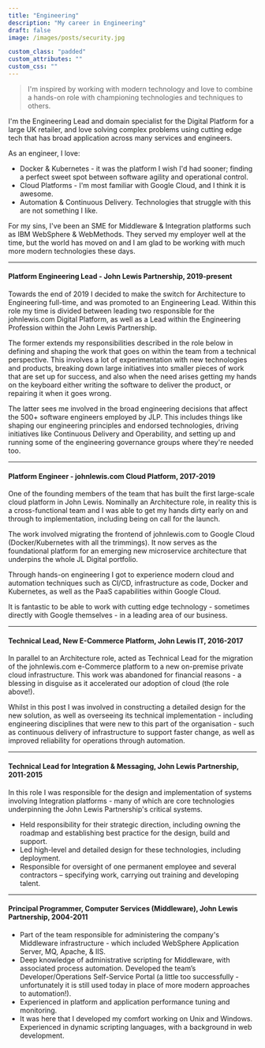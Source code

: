 ```yaml
---
title: "Engineering"
description: "My career in Engineering"
draft: false
image: /images/posts/security.jpg

custom_class: "padded" 
custom_attributes: "" 
custom_css: ""
---
```


> I'm inspired by working with modern technology and love to combine a hands-on role with championing technologies and techniques to others.

I'm the Engineering Lead and domain specialist for the Digital Platform for a large UK retailer, and love solving complex problems using cutting edge tech that has broad application across many services and engineers.

As an engineer, I love:

- Docker & Kubernetes - it was the platform I wish I'd had sooner; finding a perfect sweet spot between software agility and operational control.
- Cloud Platforms - I'm most familiar with Google Cloud, and I think it is awesome.
- Automation & Continuous Delivery. Technologies that struggle with this are not something I like.

For my sins, I've been an SME for Middleware & Integration platforms such as IBM WebSphere & WebMethods. They served my employer well at the time, but the world has moved on and I am glad to be working with much more modern technologies these days.

---

#### Platform Engineering Lead - John Lewis Partnership, 2019-present

Towards the end of 2019 I decided to make the switch for Architecture to Engineering full-time, and was promoted to an Engineering Lead. Within this role my time is divided between leading two responsible for the johnlewis.com Digital Platform, as well as a Lead within the Engineering Profession within the John Lewis Partnership.

The former extends my responsibilities described in the role below in defining and shaping the work that goes on within the team from a technical perspective. This involves a lot of experimentation with new technologies and products, breaking down large initiatives into smaller pieces of work that are set up for success, and also when the need arises getting my hands on the keyboard either writing the software to deliver the product, or repairing it when it goes wrong.

The latter sees me involved in the broad engineering decisions that affect the 500+ software engineers employed by JLP. This includes things like shaping our engineering principles and endorsed technologies, driving initiatives like Continuous Delivery and Operability, and setting up and running some of the engineering governance groups where they're needed too.

---

#### Platform Engineer - johnlewis.com Cloud Platform, 2017-2019

One of the founding members of the team that has built the first large-scale cloud platform in John Lewis. Nominally an Architecture role, in reality this is a cross-functional team and I was able to get my hands dirty early on and through to implementation, including being on call for the launch.

The work involved migrating the frontend of johnlewis.com to Google Cloud (Docker/Kubernetes with all the trimmings). It now serves as the foundational platform for an emerging new microservice architecture that underpins the whole JL Digital portfolio.

Through hands-on engineering I got to experience modern cloud and automation techniques such as CI/CD, infrastructure as code, Docker and Kubernetes, as well as the PaaS capabilities within Google Cloud.

It is fantastic to be able to work with cutting edge technology - sometimes directly with Google themselves - in a leading area of our business.

---

#### Technical Lead, New E-Commerce Platform, John Lewis IT, 2016-2017

In parallel to an Architecture role, acted as Technical Lead for the migration of the johnlewis.com e-Commerce platform to a new on-premise private cloud infrastructure. This work was abandoned for financial reasons - a blessing in disguise as it accelerated our adoption of cloud (the role above!).

Whilst in this post I was involved in constructing a detailed design for the new solution, as well as overseeing its technical implementation - including engineering disciplines that were new to this part of the organisation - such as continuous delivery of infrastructure to support faster change, as well as improved reliability for operations through automation.

---

#### Technical Lead for Integration & Messaging, John Lewis Partnership, 2011-2015

In this role I was responsible for the design and implementation of systems involving Integration platforms - many of which are core technologies underpinning the John Lewis Partnership's critical systems.

- Held responsibility for their strategic direction, including owning the roadmap and establishing best practice for the design, build and support.
- Led high-level and detailed design for these technologies, including deployment.
- Responsible for oversight of one permanent employee and several contractors – specifying work, carrying out training and developing talent.

---

#### Principal Programmer, Computer Services (Middleware), John Lewis Partnership, 2004-2011

- Part of the team responsible for administering the company's Middleware infrastructure - which included WebSphere Application Server, MQ, Apache, & IIS.
- Deep knowledge of administrative scripting for Middleware, with associated process automation. Developed the team’s Developer/Operations Self-Service Portal (a little too successfully - unfortunately it is still used today in place of more modern approaches to automation!).
- Experienced in platform and application performance tuning and monitoring.
- It was here that I developed my comfort working on Unix and Windows. Experienced in dynamic scripting languages, with a background in web development.
